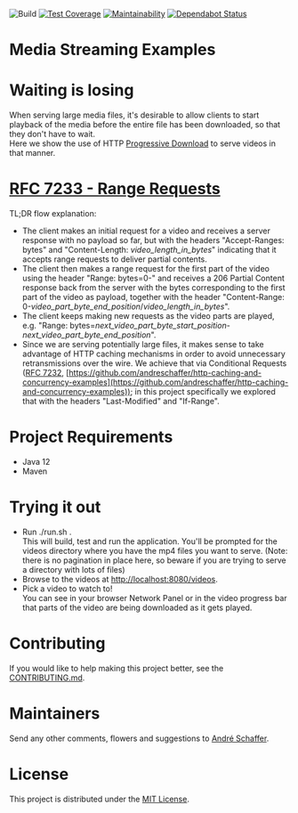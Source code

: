 ![Build](https://github.com/andreschaffer/media-streaming-examples/workflows/Build/badge.svg)
[![Test Coverage](https://api.codeclimate.com/v1/badges/d1343c04594ef9155e38/test_coverage)](https://codeclimate.com/github/andreschaffer/media-streaming-examples/test_coverage)
[![Maintainability](https://api.codeclimate.com/v1/badges/d1343c04594ef9155e38/maintainability)](https://codeclimate.com/github/andreschaffer/media-streaming-examples/maintainability)
[![Dependabot Status](https://api.dependabot.com/badges/status?host=github&repo=andreschaffer/media-streaming-examples)](https://dependabot.com)

# Media Streaming Examples

# Waiting is losing
When serving large media files, it's desirable to allow clients to start playback of the media 
before the entire file has been downloaded, so that they don't have to wait.  
Here we show the use of HTTP [Progressive Download](https://en.wikipedia.org/wiki/Progressive_download) 
to serve videos in that manner.

# [RFC 7233 - Range Requests](https://tools.ietf.org/html/rfc7233)
TL;DR flow explanation:  
- The client makes an initial request for a video and receives a server response with no payload so far,
 but with the headers "Accept-Ranges: bytes" and "Content-Length: _video_length_in_bytes_" indicating that 
 it accepts range requests to deliver partial contents.  
- The client then makes a range request for the first part of the video using the header 
 "Range: bytes=0-" and receives a 206 Partial Content response back from the server with the bytes 
 corresponding to the first part of the video as payload, together with the header "Content-Range: 0-_video_part_byte_end_position_/_video_length_in_bytes_".  
- The client keeps making new requests as the video parts are played, e.g. "Range: bytes=_next_video_part_byte_start_position_-_next_video_part_byte_end_position_".  
- Since we are serving potentially large files, it makes sense to take advantage of HTTP caching mechanisms in order to avoid unnecessary retransmissions over the wire. 
 We achieve that via Conditional Requests ([RFC 7232](https://tools.ietf.org/html/rfc7232), [https://github.com/andreschaffer/http-caching-and-concurrency-examples](https://github.com/andreschaffer/http-caching-and-concurrency-examples));
 in this project specifically we explored that with the headers "Last-Modified" and "If-Range".

# Project Requirements
- Java 12
- Maven

# Trying it out
- Run ./run.sh .  
This will build, test and run the application. You'll be prompted for the videos directory 
where you have the mp4 files you want to serve. 
(Note: there is no pagination in place here, so beware if you are trying to serve a directory with lots of files)  
- Browse to the videos at [http://localhost:8080/videos](http://localhost:8080/videos).  
- Pick a video to watch to!  
You can see in your browser Network Panel or in the video progress bar that parts of the video are
being downloaded as it gets played.

# Contributing
If you would like to help making this project better, see the [CONTRIBUTING.md](CONTRIBUTING.md).  

# Maintainers
Send any other comments, flowers and suggestions to [André Schaffer](https://github.com/andreschaffer).

# License
This project is distributed under the [MIT License](LICENSE).
